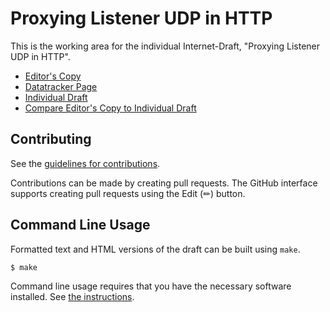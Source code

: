 # Proxying Listener UDP in HTTP

This is the working area for the individual Internet-Draft, "Proxying Listener UDP in HTTP".

* [Editor's Copy](https://DavidSchinazi.github.io/draft-schinazi-connect-udp-listen/#go.draft-schinazi-connect-udp-listen.html)
* [Datatracker Page](https://datatracker.ietf.org/doc/draft-schinazi-connect-udp-listen)
* [Individual Draft](https://datatracker.ietf.org/doc/html/draft-schinazi-connect-udp-listen)
* [Compare Editor's Copy to Individual Draft](https://DavidSchinazi.github.io/draft-schinazi-connect-udp-listen/#go.draft-schinazi-connect-udp-listen.diff)


## Contributing

See the
[guidelines for contributions](https://github.com/DavidSchinazi/draft-schinazi-connect-udp-listen/blob/main/CONTRIBUTING.md).

Contributions can be made by creating pull requests.
The GitHub interface supports creating pull requests using the Edit (✏) button.


## Command Line Usage

Formatted text and HTML versions of the draft can be built using `make`.

```sh
$ make
```

Command line usage requires that you have the necessary software installed.  See
[the instructions](https://github.com/martinthomson/i-d-template/blob/main/doc/SETUP.md).

